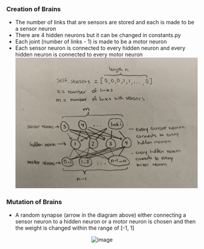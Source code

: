 ### Creation of Brains
- The number of links that are sensors are stored and each is made to be a sensor neuron
- There are 4 hidden neurons but it can be changed in constants.py
- Each joint (number of links - 1) is made to be a motor neuron
- Each sensor neuron is connected to every hidden neuron and every hidden neuron is connected to every motor neuron
![alt text](https://github.com/itsgohtime/mybots/blob/final-project/docs/brain_diagram.jpg)

### Mutation of Brains
- A random synapse (arrow in the diagram above) either connecting a sensor neuron to a hidden neuron or a motor neuron is chosen and then the weight is changed within the range of [-1, 1]

<div align=center>
  
<img width="718" alt="image" src="https://user-images.githubusercontent.com/61445107/224828153-d2367fc1-aa7b-4959-988d-5e78d1892a80.png">
</div>
